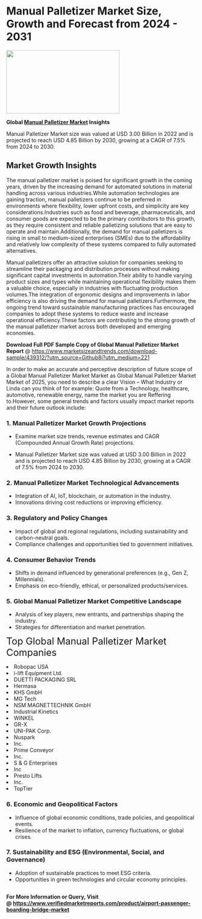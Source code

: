 <H1>Manual Palletizer Market Size, Growth and Forecast from 2024 - 2031</H1><img class="aligncenter size-medium wp-image-584254" src="https://thirdeyenews.in/wp-content/uploads/2024/09/Global-Market-Research-300x168.jpeg" alt="" width="300" height="168" /><p><strong>Global&nbsp;<a href="https://www.marketsizeandtrends.com/download-sample/439312/?utm_source=Github8j?utm_medium=221">Manual Palletizer Market</a> Insights</strong></p><p>Manual Palletizer Market size was valued at USD 3.00 Billion in 2022 and is projected to reach USD 4.85 Billion by 2030, growing at a CAGR of 7.5% from 2024 to 2030.</p><p><h2>Market Growth Insights</h2> <p>The manual palletizer market is poised for significant growth in the coming years, driven by the increasing demand for automated solutions in material handling across various industries.While automation technologies are gaining traction, manual palletizers continue to be preferred in environments where flexibility, lower upfront costs, and simplicity are key considerations.Industries such as food and beverage, pharmaceuticals, and consumer goods are expected to be the primary contributors to this growth, as they require consistent and reliable palletizing solutions that are easy to operate and maintain.Additionally, the demand for manual palletizers is rising in small to medium-sized enterprises (SMEs) due to the affordability and relatively low complexity of these systems compared to fully automated alternatives.</p> <p>Manual palletizers offer an attractive solution for companies seeking to streamline their packaging and distribution processes without making significant capital investments in automation.Their ability to handle varying product sizes and types while maintaining operational flexibility makes them a valuable choice, especially in industries with fluctuating production volumes.The integration of ergonomic designs and improvements in labor efficiency is also driving the demand for manual palletizers.Furthermore, the ongoing trend toward sustainable manufacturing practices has encouraged companies to adopt these systems to reduce waste and increase operational efficiency.These factors are contributing to the strong growth of the manual palletizer market across both developed and emerging economies.</p> <p><span class=""><strong>Download Full PDF Sample Copy of Global Manual Palletizer Market Report</strong> @ <a href="https://www.marketsizeandtrends.com/download-sample/439312/?utm_source=Github8j?utm_medium=221" target="_blank">https://www.marketsizeandtrends.com/download-sample/439312/?utm_source=Github8j?utm_medium=221</a></span></p><p>In order to make an accurate and perceptive description of future scope of a Global&nbsp;Manual Palletizer Market Market as Global&nbsp;Manual Palletizer Market Market of 2025, you need to describe a clear Vision &ndash; What Industry or Linda can you think of for example: Quote from a Technology, healthcare, automotive, renewable energy, name the market you are Reffering to.However, some general trends and factors usually impact market reports and their future outlook include:</p><h3>1.&nbsp;<strong>Manual Palletizer Market Growth Projections</strong></h3><ul><li>Examine market size trends, revenue estimates and CAGR (Compounded Annual Growth Rate) projections.</li><li><p>Manual Palletizer Market size was valued at USD 3.00 Billion in 2022 and is projected to reach USD 4.85 Billion by 2030, growing at a CAGR of 7.5% from 2024 to 2030.</p></li></ul><h3>2.&nbsp;<strong>Manual Palletizer Market Technological Advancements</strong></h3><ul><li>Integration of AI, IoT, blockchain, or automation in the industry.</li><li>Innovations driving cost reductions or improving efficiency.</li></ul><h3>3.&nbsp;<strong>Regulatory and Policy Changes</strong></h3><ul><li>Impact of global and regional regulations, including sustainability and carbon-neutral goals.</li><li>Compliance challenges and opportunities tied to government initiatives.</li></ul><h3>4.&nbsp;<strong>Consumer Behavior Trends</strong></h3><ul><li>Shifts in demand influenced by generational preferences (e.g., Gen Z, Millennials).</li><li>Emphasis on eco-friendly, ethical, or personalized products/services.</li></ul><h3>5.&nbsp;<strong>Global Manual Palletizer Market Competitive Landscape</strong></h3><ul><li>Analysis of key players, new entrants, and partnerships shaping the industry.</li><li>Strategies for differentiation and market penetration.</li></ul><p data-pm-slice="1 1 []"><span style="color: inherit; font-family: inherit; font-size: 25px;">Top Global Manual Palletizer Market Companies</span></p><div class="" data-test-id=""><p><li>Robopac USA</li><li> i-lift Equipment Ltd.</li><li> DUETTI PACKAGING SRL</li><li> Hermasa</li><li> KHS GmbH</li><li> MG Tech</li><li> NSM MAGNETTECHNIK GmbH</li><li> Industrial Kinetics</li><li> WINKEL</li><li> GR-X</li><li> UNI-PAK Corp.</li><li> Nuspark</li><li> Inc.</li><li> Prime Conveyor</li><li> Inc.</li><li> S & G Enterprises</li><li> Inc</li><li> Presto Lifts</li><li> Inc.</li><li> TopTier</li></p></div><h3>6.&nbsp;<strong>Economic and Geopolitical Factors</strong></h3><ul><li>Influence of global economic conditions, trade policies, and geopolitical events.</li><li>Resilience of the market to inflation, currency fluctuations, or global crises.</li></ul><h3>7.&nbsp;<strong>Sustainability and ESG (Environmental, Social, and Governance)</strong></h3><ul><li>Adoption of sustainable practices to meet ESG criteria.</li><li>Opportunities in green technologies and circular economy principles.</li></ul><h2><strong style="font-size: 14px;">For More Information or Query, Visit @&nbsp;</strong><a style="background-color: #ffffff; font-size: 14px;" href="https://www.marketsizeandtrends.com/report/manual-palletizer-market/" target="_blank">https://www.verifiedmarketreports.com/product/airport-passenger-boarding-bridge-market</a></h2>